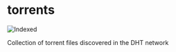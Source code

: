 torrents 
========
![Indexed](https://img.shields.io/badge/indexed-239696-blue)

Collection of torrent files discovered in the DHT network
